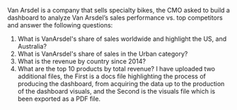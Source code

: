 Van Arsdel is a company that sells specialty bikes, the CMO asked to build a dashboard to analyze Van Arsdel’s sales performance vs. top competitors and answer the following questions:
1.	What is VanArsdel's share of sales worldwide and highlight the US, and Australia?
2.	What is VanArsdel's share of sales in the Urban category?
3.	What is the revenue by country since 2014?
4.	What are the top 10 products by total revenue?
I have uploaded two additional files, the First is a docs file highlighting the process of producing the dashboard, from acquiring the data up to the production of the dashboard visuals, and the Second is the visuals file which is been exported as a PDF file.
